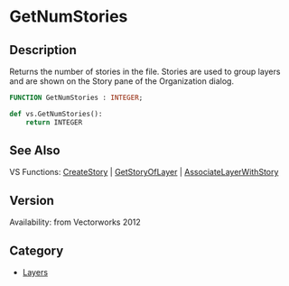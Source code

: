 # GetNumStories

## Description
Returns the number of stories in the file. Stories are used to group layers and are shown on the Story pane of the Organization dialog.

```pascal
FUNCTION GetNumStories : INTEGER;
```

```python
def vs.GetNumStories():
    return INTEGER
```

## See Also
VS Functions:
[CreateStory](CreateStory.md) 
| [GetStoryOfLayer](GetStoryOfLayer.md) 
| [AssociateLayerWithStory](AssociateLayerWithStory.md)

## Version
Availability: from Vectorworks 2012

## Category
* [Layers](../Categories/Layers.md)

